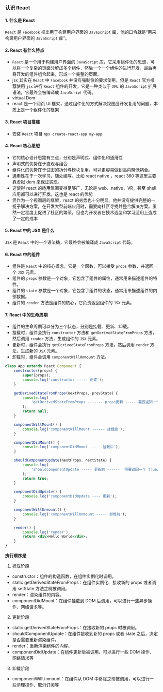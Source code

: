 ### 认识 React

#### 1. 什么是 React

`React` 是 `Facebook` 推出用于构建用户界面的 `JavaScript` 库，他的口令就是“用来构建用户界面的 `JavaScript` 库”。

#### 2. React 有什么特点

-   `React` 是一个用于构建用户界面的 `JavaScript` 库，它采用组件化的思想，可以将一个复杂的页面分解成多个组件，然后一个一个组件的进行开发，最后再将开发的组件组合起来，形成一个完整的页面。
-   jsx 其实在 `React` 中 `Facebook` 并没有强制性的要求使用，但是 `React` 官方推荐使用 `jsx` 进行 `React` 组件的开发，它是一种类似于 `XML` 的 `JavaScript` 扩展语法，它最终会被编译成 `JavaScript` 代码。
-   virtual Dom
-   react 是一个网页 UI 框架，通过组件化的方式解决视图层开发复用的问题，本质上是一个组件化的框架

#### 3. React 项目搭建
- 安装 `React` 项目 `npx create-react-app my-app`

#### 4. React 核心思想

-   它的核心设计思路有三点，分别是声明式、组件化和通用性
-   声明式的优势在于直观与组合
-   组件化的优势在于试图的拆分与模块复用，可以更容易做到高内聚低耦合。
-   通用性在于一次学习，随处编写。比如 react native ，react 360 等这里主要靠虚拟 dom 来保证实现。
-   这使得 react 的适用氛围变得足够广，无论是 web、native、VR，甚至 shell 应用都可以进行开发。这也是 react 的优势
-   但作为一个视图层的框架，react 的劣势也十分明显。他并没有提供完整的一揽子解决方案，在开发大型前端应用时，需要向社区寻找并整合解决方案。虽然一定程度上促进了社区的繁荣，但也为开发者在技术选型和学习适用上造成了一定的成本

#### 5. React 中的 JSX 是什么

`JSX` 是 `React` 中的一个语法糖，它最终会被编译成 `JavaScript` 代码。

#### 6. React 中的组件

-   组件是 `React` 中的核心概念，它是一个函数，可以接受 `props` 参数，并返回一个 `JSX` 元素。
-   组件的 `props` 参数是一个对象，它包含了组件的属性，通常用来描述组件的特性。
-   组件的 `state` 参数是一个对象，它包含了组件的状态，通常用来描述组件的内部数据。
-   组件的 `render` 方法是组件的核心，它负责返回组件的 `JSX` 元素。

#### 7. React 中的生命周期

-   组件的生命周期可以分为三个状态，分别是挂载、更新、卸载。
-   挂载时，组件会执行 `constructor` 方法和 `getDerivedStateFromProps` 方法，然后调用 `render` 方法，生成组件的 `JSX` 元素。
-   更新时，组件会执行 `getDerivedStateFromProps` 方法，然后调用 `render` 方法，生成新的 `JSX` 元素。
-   卸载时，组件会调用 `componentWillUnmount` 方法。

```jsx
class App extends React.Component {
    constructor(props) {
        super(props);
        console.log('constructor ----- 创建');
    }

    getDerivedStateFromProps(nextProps, prevState) {
        console.log(
            'getDerivedStateFromProps ------- props更新 ------需要返回一个新的状态'
        );
        return null;
    }

    componentWillMount() {
        console.log('componentWillMount ------ 挂载后');
    }

    componentDidMount() {
        console.log('componentDidMount ----- 挂载后');
    }

    shouldComponentUpdate(nextProps, nextState) {
        console.log(
            'shouldComponentUpdate ----- 更新前 ------  需要返回一个 true/false 状态'
        );
        return true;
    }

    componentDidUpdate() {
        console.log('componentDidUpdate ---- 更新');
    }

    componentWillUnmount() {
        console.log('componentWillUnmount ----- 卸载前');
    }

    render() {
        console.log('render');
        return <div>Hello World</div>;
    }
}
```

**执行顺序是**

1. 挂载阶段

-   constructor：组件的构造函数，在组件实例化时调用。
-   static getDerivedStateFromProps：在组件实例化、接收新的 props 或者调用 setState 方法之前被调用。
-   render：渲染组件的内容。
-   componentDidMount：在组件挂载到 DOM 后调用，可以进行一些异步操作、网络请求等。

2. 更新阶段

-   static getDerivedStateFromProps：在接收新的 props 时被调用。
-   shouldComponentUpdate：在组件接收到新的 props 或者 state 之后，决定是否需要重新渲染组件。
-   render：重新渲染组件的内容。
-   componentDidUpdate：在组件更新后被调用，可以进行一些 DOM 操作、网络请求等

3. 卸载阶段

-   componentWillUnmount：在组件从 DOM 中移除之前被调用，可以进行一些清理操作、取消订阅等
